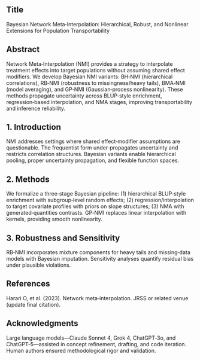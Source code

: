 ## Title
Bayesian Network Meta‑Interpolation: Hierarchical, Robust, and Nonlinear Extensions for Population Transportability

## Abstract
Network Meta‑Interpolation (NMI) provides a strategy to interpolate treatment effects into target populations without assuming shared effect modifiers. We develop Bayesian NMI variants: BH‑NMI (hierarchical correlations), RB‑NMI (robustness to missingness/heavy tails), BMA‑NMI (model averaging), and GP‑NMI (Gaussian‑process nonlinearity). These methods propagate uncertainty across BLUP‑style enrichment, regression‑based interpolation, and NMA stages, improving transportability and inference reliability.

## 1. Introduction
NMI addresses settings where shared effect‑modifier assumptions are questionable. The frequentist form under‑propagates uncertainty and restricts correlation structures. Bayesian variants enable hierarchical pooling, proper uncertainty propagation, and flexible function spaces.

## 2. Methods
We formalize a three‑stage Bayesian pipeline: (1) hierarchical BLUP‑style enrichment with subgroup‑level random effects; (2) regression/interpolation to target covariate profiles with priors on slope structures; (3) NMA with generated‑quantities contrasts. GP‑NMI replaces linear interpolation with kernels, providing smooth nonlinearity.

## 3. Robustness and Sensitivity
RB‑NMI incorporates mixture components for heavy tails and missing‑data models with Bayesian imputation. Sensitivity analyses quantify residual bias under plausible violations.

## References
Harari O, et al. (2023). Network meta‑interpolation. JRSS or related venue (update final citation).

## Acknowledgments
Large language models—Claude Sonnet 4, Grok 4, ChatGPT‑3o, and ChatGPT‑5—assisted in concept refinement, drafting, and code iteration. Human authors ensured methodological rigor and validation.

